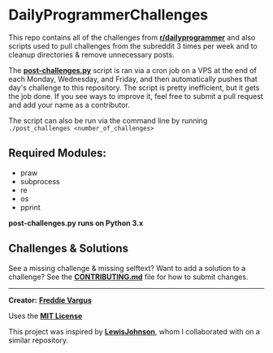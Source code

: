 # DailyProgrammerChallenges

This repo contains all of the challenges from [**r/dailyprogrammer**](http://reddit.com/r/dailyprogrammer) and also scripts used to pull challenges from the subreddit 3 times per week and to cleanup directories & remove unnecessary posts.

The [**post-challenges.py**](https://github.com/FreddieV4/DailyProgrammerChallenges/blob/master/post-challenges.py) script is ran via a cron job on a VPS at the end of each Monday, Wednesday, and Friday, and then automatically pushes that day's challenge to this repository. The script is pretty inefficient, but it gets the job done. If you see ways to improve it, feel free to submit a pull request and add your name as a contributor.

The script can also be run via the command line by running `./post_challenges <number_of_challenges>`

## Required Modules:
- praw
- subprocess
- re
- os
- pprint

**post-challenges.py runs on Python 3.x**


## Challenges & Solutions

See a missing challenge & missing selftext? Want to add a solution to a challenge? See the [**CONTRIBUTING.md**](https://github.com/FreddieV4/DailyProgrammerChallenges/blob/master/CONTRIBUTING.md) file for how to submit changes.

-------------------------------------
**Creator:** [**Freddie Vargus**](http://github.com/FreddieV4)

Uses the [**MIT License**](https://github.com/FreddieV4/DailyProgrammerChallenges/blob/master/LICENSE)

This project was inspired by [**LewisJohnson**](https://github.com/LewisJohnson/dailyprogrammer), whom I collaborated with on a similar repository.
